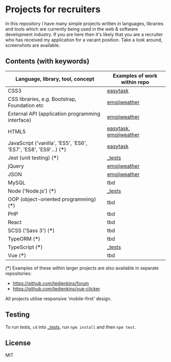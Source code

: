 # Projects for recruiters

In this repository I have many simple projects written in languages, libraries and tools which are currently being used in the web & software development industry. If you are here then it's likely that you are a recruiter who has received my application for a vacant position. Take a look around, screenshots are available.

## Contents (with keywords)

| Language, library, tool, concept                                      | Examples of work within repo                       |
| --------------------------------------------------------------------- | -------------------------------------------------- |
| CSS3                                                                  | [easytask](easytask)                               |
| CSS libraries, e.g. Bootstrap, Foundation etc                         | [emojiweather](emojiweather)                       |
| External API (application programming interface)                      | [emojiweather](emojiweather)                       |
| HTML5                                                                 | [easytask](easytask), [emojiweather](emojiweather) |
| JavaScript ('vanilla', 'ES5', 'ES6', 'ES7', 'ES8', 'ES9'...) (**\***) | [easytask](easytask)                               |
| Jest (unit testing) (**\***)                                          | [\_tests](_tests)                                  |
| jQuery                                                                | [emojiweather](emojiweather)                       |
| JSON                                                                  | [emojiweather](emojiweather)                       |
| MySQL                                                                 | tbd                                                |
| Node ('Node.js') (**\***)                                             | [\_tests](_tests)                                  |
| OOP (object-oriented programming) (**\***)                            | tbd                                                |
| PHP                                                                   | tbd                                                |
| React                                                                 | tbd                                                |
| SCSS ('Sass 3') (**\***)                                              | tbd                                                |
| TypeORM (**\***)                                                      | tbd                                                |
| TypeScript (**\***)                                                   | [\_tests](_tests)                                  |
| Vue (**\***)                                                          | tbd                                                |

(**\***) Examples of these within larger projects are also available in separate repositories:

- https://github.com/tedjenkins/forum
- https://github.com/tedjenkins/vue-clicker

All projects utilise responsive 'mobile-first' design.

## Testing

To run tests, `cd` into [\_tests](_tests), run `npm install` and then `npm test`.

## License

MIT
